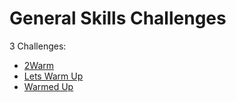# General Skills Challenges

3 Challenges:
- [2Warm](2Warm.md)
- [Lets Warm Up](Lets_Warm_Up.md)
- [Warmed Up](Warmed_Up.md)
